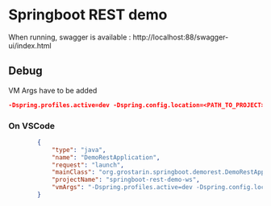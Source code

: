 # Springboot REST demo

When running, swagger is available : http://localhost:88/swagger-ui/index.html

## Debug

VM Args have to be added 

```json
-Dspring.profiles.active=dev -Dspring.config.location=<PATH_TO_PROJECT>/springboot-rest-demo-config/src/main/resources/springboot-rest-demo.yml
```

### On VSCode

```json
        {
            "type": "java",
            "name": "DemoRestApplication",
            "request": "launch",
            "mainClass": "org.grostarin.springboot.demorest.DemoRestApplication",
            "projectName": "springboot-rest-demo-ws",
            "vmArgs": "-Dspring.profiles.active=dev -Dspring.config.location=<PATH_TO_PROJECT>springboot-rest-demo-config\\src\\main\\resources\\springboot-rest-demo.yml"
        }
```

